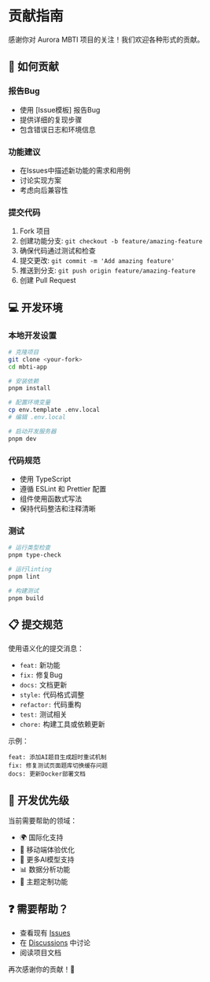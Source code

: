 # 贡献指南

感谢你对 Aurora MBTI 项目的关注！我们欢迎各种形式的贡献。

## 🤝 如何贡献

### 报告Bug
- 使用 [Issue模板] 报告Bug
- 提供详细的复现步骤
- 包含错误日志和环境信息

### 功能建议
- 在Issues中描述新功能的需求和用例
- 讨论实现方案
- 考虑向后兼容性

### 提交代码
1. Fork 项目
2. 创建功能分支: `git checkout -b feature/amazing-feature`
3. 确保代码通过测试和检查
4. 提交更改: `git commit -m 'Add amazing feature'`
5. 推送到分支: `git push origin feature/amazing-feature`
6. 创建 Pull Request

## 💻 开发环境

### 本地开发设置
```bash
# 克隆项目
git clone <your-fork>
cd mbti-app

# 安装依赖
pnpm install

# 配置环境变量
cp env.template .env.local
# 编辑 .env.local

# 启动开发服务器
pnpm dev
```

### 代码规范
- 使用 TypeScript
- 遵循 ESLint 和 Prettier 配置
- 组件使用函数式写法
- 保持代码整洁和注释清晰

### 测试
```bash
# 运行类型检查
pnpm type-check

# 运行linting
pnpm lint

# 构建测试
pnpm build
```

## 📋 提交规范

使用语义化的提交消息：
- `feat:` 新功能
- `fix:` 修复Bug
- `docs:` 文档更新  
- `style:` 代码格式调整
- `refactor:` 代码重构
- `test:` 测试相关
- `chore:` 构建工具或依赖更新

示例：
```
feat: 添加AI题目生成超时重试机制
fix: 修复测试页面题库切换缓存问题
docs: 更新Docker部署文档
```

## 🎯 开发优先级

当前需要帮助的领域：
- 🌍 国际化支持
- 📱 移动端体验优化
- 🔧 更多AI模型支持
- 📊 数据分析功能
- 🎨 主题定制功能

## ❓ 需要帮助？

- 查看现有 [Issues](../../issues)
- 在 [Discussions](../../discussions) 中讨论
- 阅读项目文档

再次感谢你的贡献！🙏
